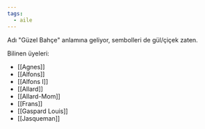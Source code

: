 ```yaml
---  
tags:
  - aile  
---  
```

  
Adı "Güzel Bahçe" anlamına geliyor, sembolleri de gül/çiçek zaten.  
  
Bilinen üyeleri:  
- [[Agnes]]  
- [[Alfons]]  
- [[Alfons I]]  
- [[Allard]]  
- [[Allard-Mom]]  
- [[Frans]]  
- [[Gaspard Louis]]  
- [[Jasqueman]]